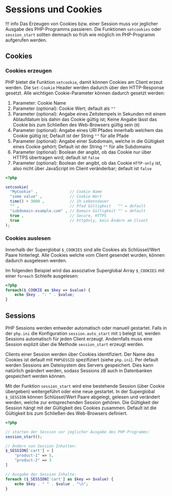 # Sessions und Cookies

!!! info
    Das Erzeugen von Cookies bzw. einer Session muss vor jeglicher Ausgabe des PHP-Programms passieren. Die Funktionen `setcookies` oder `session_start` sollten demnach so früh wie möglich im PHP-Programm aufgerufen werden.
    
## Cookies

### Cookies erzeugen

PHP bietet die Funktion `setcookie`, damit können Cookies am Client erzeut werden. Die `Set-Cookie` Header werden dadurch über den HTTP-Response gesetzt. Alle wichtigen Cookie-Parameter können dadurch gesetzt werden:

 1. Parameter: Cookie Name
 2. Parameter (optional): Cookie Wert; default als `""`
 3. Parameter (optional): Angabe eines Zeitstempels in Sekunden mit einem Ablaufdatum bis dahin das Cookie gültig ist; Keine Angabe lässt das Cookie bis zum Schließen des Web-Browsers gültig sein (`0`)
 4. Parameter (optional): Angabe eines URI Pfades innerhalb welchem das Cookie gültig ist; Default ist der String `""` für alle Pfade
 5. Parameter (optional): Angabe einer Subdomain, welche in die Gültigkeit eines Cookie gehört; Default ist der String `""` für alle Subdomains
 6. Parameter (optional): Boolean der angibt, ob das Cookie nur über HTTPS übertragen wird; default ist `false`
 7. Parameter (optional): Boolean der angibt, ob das Cookie `HTTP-only` ist, also nicht über JavaScript im Client veränderbar; default ist `false`

```php
<?php

setcookie(
  "MyCookie" ,              // Cookie Name
  "some value" ,            // Cookie Wert
  time() + 3600 ,           // 1h Lebensdauer
  "" ,                      // Pfad Gültigkeit   "" = default
  "subdomain.example.com" , // Domain Gültigkeit "" = default
  true ,                    // Secure, HTTPS
  true                      // httpOnly, kein Ändern am Client
);
```

### Cookies auslesen

Innerhalb der Superglobal `$_COOKIES` sind alle Cookies als Schlüssel/Wert Paare hinterlegt. Alle Cookies welche vom Client gesendet wurden, können dadurch ausgelesen werden.

Im folgenden Beispiel wird das assoziative Superglobal Array `$_COOKIES` mit einer `foreach` Schleife ausgelesen:

```php
<?php
foreach($_COOKIE as $key => $value) {
    echo $key . ": " . $value;
}
```

## Sessions

PHP Sessions werden entweder automatisch oder manuell gestartet. Falls in der `php.ini` die Konfiguration `session.auto_start` mit `1` belegt ist, werden Sessions automatisch für jeden Client erzeugt. Andernfalls muss eine Session explizit über die Methode `session_start` erzeugt werden.

Clients einer Session werden über Cookies identifiziert. Der Name des Cookies ist default mit `PHPSESSID` spezifiziert (siehe `php.ini`). Per default werden Sessions am Dateisystem des Servers gespeichert. Dies kann natürlich geändert werden, sodass Sessions zB auch in Datenbanken gespeichert werden können.

Mit der Funktion `session_start` wird eine bestehende Session (über Cookie übergeben) weitergeführt oder eine neue gestartet. In der Superglobal `$_SESSION` können Schlüssel/Wert Paare abgelegt, gelesen und verändert werden, welche zur entsprechenden Session gehören. Die Gültigkeit der Session hängt mit der Gültigkeit des Cookies zusammen. Default ist die Gültigkeit bis zum Schließen des Web-Browsers definiert.

```php
<?php

// starten der Session vor jeglicher Ausgabe des PHP-Programms:
session_start();

// Ändern von Session Inhalten:
$_SESSION['cart'] = [
    "product-1" => 5,
    "product-2" => 3
]

// Ausgabe der Session Inhalte:
foreach ($_SESSION['cart'] as $key => $value) {
    echo $key . " " . $value . "\n";
}
```


